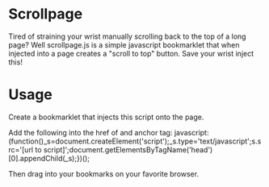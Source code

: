 Scrollpage
===================

Tired of straining your wrist manually scrolling back to the top of a long page? Well scrollpage.js is a
simple javascript bookmarklet that when injected into a page creates a "scroll to top" button. 
Save your wrist inject this!

Usage
=====

Create a bookmarklet that injects this script onto the page.

Add the following into the href of and anchor tag:
    javascript:(function()_s=document.createElement('script');_s.type='text/javascript';s.src='[url to script]';document.getElementsByTagName('head')[0].appendChild(_s);})();

Then drag into your bookmarks on your favorite browser.